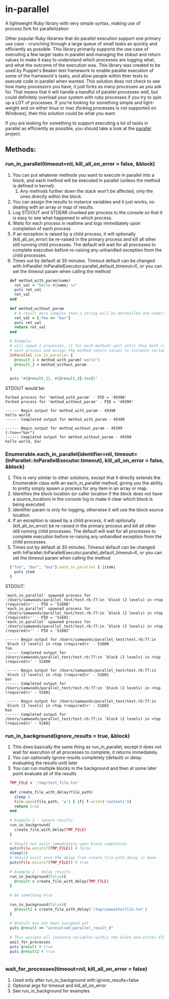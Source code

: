 # in-parallel
A lightweight Ruby library with very simple syntax, making use of process.fork for parallelization

Other popular Ruby libraries that do parallel execution support one primary use case - crunching through a large queue of small tasks as quickly and efficiently as possible.  This library primarily supports the use case of executing a few larger tasks in parallel and managing the stdout and return values to make it easy to understand which processes are logging what, and what the outcome of the execution was. This library was created to be used by Puppet's Beaker test framework to enable parallel execution of some of the framework's tasks, and allow people within thier tests to execute code in parallel when wanted.  This solution does not check to see how many processors you have, it just forks as many processes as you ask for.  That means that it will handle a handful of parallel processes well, but could definitely overload your system with ruby processes if you try to spin up a LOT of processes.  If you're looking for something simple and light-weight and on either linux or mac (forking processes is not supported on Windows), then this solution could be what you want.

If you are looking for something to support executing a lot of tasks in parallel as efficiently as possible, you should take a look at the [parallel](https://github.com/grosser/parallel) project.

## Methods:

### run_in_parallel(timeout=nil, kill_all_on_error = false, &block)
1. You can put whatever methods you want to execute in parallel into a block, and each method will be executed in parallel (unless the method is defined in kernel). 
    1. Any methods further down the stack won't be affected, only the ones directly within the block.
2. You can assign the results to instance variables and it just works, no dealing with an array or map of results.
3. Log STDOUT and STDERR chunked per process to the console so that it is easy to see what happened in which process.
4. Waits for each process in realtime and logs immediately upon completion of each process
5. If an exception is raised by a child process, it will optionally (kill_all_on_error) be re-raised in the primary process and kill all other still running child processes. The default will wait for all processes to complete execution before re-raising any unhandled exception from the child processes.
6. Times out by default at 30 minutes. Timeout default can be changed with InParallel::InParallelExecutor.parallel_default_timeout=X, or you can set the timeout param when calling the method

```ruby
  def method_with_param(name)
    ret_val = "hello #{name} \n"
    puts ret_val
    ret_val
  end
  
  def method_without_param
    # A result more complex than a string will be marshalled and unmarshalled and work
    ret_val = {:foo => "bar"}
    puts ret_val
    return ret_val
  end

  # Example:
  # will spawn 2 processes, (1 for each method) wait until they both complete, log chunked STDOUT/STDERR for
  # each process and assign the method return values to instance variables:
  InParallel.run_in_parallel {
    @result_1 = method_with_param('world')
    @result_2 = method_without_param
  }
  
  puts "#{@result_1}, #{@result_2[:foo]}"
```
  
STDOUT would be:
```
Forked process for 'method_with_param' - PID = '49398'
Forked process for 'method_without_param' - PID = '49399'

------ Begin output for method_with_param - 49398
hello world
------ Completed output for method_with_param - 49398

------ Begin output for method_without_param - 49399
{:foo=>"bar"}
------ Completed output for method_without_param - 49399
hello world, bar
```

### Enumerable.each_in_parallel(identifier=nil, timeout=(InParallel::InParallelExecutor.timeout), kill_all_on_error = false, &block)
1. This is very similar to other solutions, except that it directly extends the Enumerable class with an each_in_parallel method, giving you the ability to pretty simply spawn a process for any item in an array or map.
2. Identifies the block location (or caller location if the block does not have a source_location) in the console log to make it clear which block is being executed
3. identifier param is only for logging, otherwise it will use the block source location.
4. If an exception is raised by a child process, it will optionally (kill_all_on_error) be re-raised in the primary process and kill all other still running child processes. The default will wait for all processes to complete execution before re-raising any unhandled exception from the child processes.
5. Times out by default at 30 minutes. Timeout default can be changed with InParallel::InParallelExecutor.parallel_default_timeout=X, or you can set the timeout param when calling the method

```ruby
  ["foo", "bar", "baz"].each_in_parallel { |item|
    puts item
  }

```
STDOUT:
```
'each_in_parallel' spawned process for '/Users/samwoods/parallel_test/test.rb:77:in `block (2 levels) in <top (required)>'' - PID = '51600'
'each_in_parallel' spawned process for '/Users/samwoods/parallel_test/test.rb:77:in `block (2 levels) in <top (required)>'' - PID = '51601'
'each_in_parallel' spawned process for '/Users/samwoods/parallel_test/test.rb:77:in `block (2 levels) in <top (required)>'' - PID = '51602'

------ Begin output for /Users/samwoods/parallel_test/test.rb:77:in `block (2 levels) in <top (required)>' - 51600
foo
------ Completed output for /Users/samwoods/parallel_test/test.rb:77:in `block (2 levels) in <top (required)>' - 51600

------ Begin output for /Users/samwoods/parallel_test/test.rb:77:in `block (2 levels) in <top (required)>' - 51601
bar
------ Completed output for /Users/samwoods/parallel_test/test.rb:77:in `block (2 levels) in <top (required)>' - 51601

------ Begin output for /Users/samwoods/parallel_test/test.rb:77:in `block (2 levels) in <top (required)>' - 51602
baz
------ Completed output for /Users/samwoods/parallel_test/test.rb:77:in `block (2 levels) in <top (required)>' - 51602
```

### run_in_background(ignore_results = true, &block)
1. This does basically the same thing as run_in_parallel, except it does not wait for execution of all processes to complete, it returns immediately.
2. You can optionally ignore results completely (default) or delay evaluating the results until later
3. You can run multiple blocks in the background and then at some later point evaluate all of the results

```ruby
  TMP_FILE = '/tmp/test_file.txt'
  
  def create_file_with_delay(file_path)
    sleep 2
    File.open(file_path, 'w') { |f| f.write('contents')}
    return true
  end
  
  # Example 1 - ignore results
  run_in_background{
    create_file_with_delay(TMP_FILE)
  }
  
  # Should not exist immediately upon block completion
  puts(File.exists?(TMP_FILE)) # false
  sleep(3)
  # Should exist once the delay from create_file_with_delay is done
  puts(File.exists?(TMP_FILE)) # true
  
  # Example 2 - delay results
  run_in_background(false){
    @result = create_file_with_delay(TMP_FILE)
  }
  
  # Do something else
  
  run_in_background(false){
    @result2 = create_file_with_delay('/tmp/someotherfile.txt')
  }
  
  # @result has not been assigned yet
  puts @result >> "unresolved_parallel_result_0"
  
  # This assigns all instance variables within the block and writes STDOUT and STDERR from the process to console.
  wait_for_processes
  puts @result # true
  puts @result2 # true
  
```

### wait_for_processes(timeout=nil, kill_all_on_error = false)
1. Used only after run_in_background with ignore_results=false
2. Optional args for timeout and kill_all_on_error
3. See run_in_background for examples
